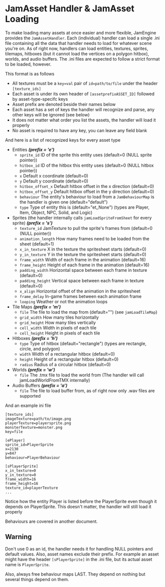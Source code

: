 JamAsset Handler & JamAsset Loading
=============================
To make loading many assets at once easier and more flexible,
JamEngine provides the `JamAssetHandler`. Each (individual) handler
can load a single .ini file containing all the data that handler
needs to load for whatever scene you're on. As of right now, 
handlers can load entities, textures, sprites, tilemaps,
hitboxes (but it cannot load the vertices on a polygon hitbox),
worlds, and audio buffers. The .ini files are expected to follow a 
strict format to be loaded, however.

This format is as follows

 + All textures must be a `key=val` pair of `id=path/to/file` under the header `[texture_ids]`
 + Each asset is under its own header of `[assetprefixASSET_ID]` followed by asset-type-specifc keys
 + Asset prefix are denoted beside their names below
 + Each asset has a set of keys the handler will recognize and parse, any other keys will be ignored (see below)
 + It does not matter what order you list the assets, the handler will load it properly
 + No asset is required to have any key, you can leave any field blank

And here is a list of recognized keys for every asset type

 + Entities ***(prefix = 'e')***
   + `sprite_id` ID of the sprite this entity uses (default=0 (NULL sprite pointer))
   + `hitbox_id` ID of the hitbox this entity uses (default=0 (NULL hitbox pointer))
   + `x` Default x coordinate (default=0)
   + `y` Default y coordinate (default=0)
   + `hitbox_offset_x` Default hitbox offset in the x direction (default=0)
   + `hitbox_offset_y` Default hitbox offset in the y direction (default=0)
   + `behaviour` The entity's behaviour to load from a `JamBehaviourMap` is the handler is given one (default="default")
   + `type` Type of entity this is (default="et_None") (types are Player, Item, Object, NPC, Solid, and Logic)
 + Sprites (the handler internally calls `jamLoadSpriteFromSheet` for every sprite) ***(prefix = 's')***
   + `texture_id` JamTexture to pull the sprite's frames from (default=0 (NULL pointer))
   + `animation_length` How many frames need to be loaded from the sheet (default=1)
   + `x_in_texture` X in the texture the spritesheet starts (default=0)
   + `y_in_texture` Y in the texture the spritesheet starts (default=0)
   + `frame_width` Width of each frame in the animation (default=16)
   + `frame_height` Height of each frame in the animation (default=16)
   + `padding_width` Horizontal space between each frame in texture (default=0)
   + `padding_height` Vertical space between each frame in texture (default=0)
   + `x_align` Horizontal offset of the animation in the spritesheet
   + `frame_delay` In-game frames between each animation frame
   + `looping` Weather or not the animation loops
 + Tile Maps ***(prefix = 'm')***
   + `file` The file to load the map from (default="") (see `jamLoadTileMap`)
   + `grid_width` How many tiles horizontally
   + `grid_height` How many tiles vertically
   + `cell_width` Width in pixels of each tile
   + `cell_height` Height in pixels of each tile
 + Hitboxes ***(prefix = 'h')***
   + `type` Type of hitbox (default="rectangle") (types are rectangle, circle, and polygon)
   + `width` Width of a rectangular hitbox (default=0)
   + `height` Height of a rectangular hitbox (default=0)
   + `radius` Radius of a circular hitbox (default=0)
 + Worlds ***(prefix = 'w')***
   + `file` The .tmx file to load the world from (The handler will call jamLoadWorldFromTMX internally)
 + Audio Buffers ***(prefix = 'a')***
   + `file` The file to load buffer from, as of right now only .wav files are supported

And an example ini file

    [texture_ids]
    imageTexture=path/to/image.png
    playerTexture=playersprite.png
    monsterTexture=monster.png
    key=file

    [ePlayer]
    sprite_id=PlayerSprite
    x=2130
    y=847
    behaviour=PlayerBehaviour
    
    [sPlayerSprite]
    x_in_texture=0
    y_in_texture=0
    frame_width=16
    frame_height=16
    texture_id=playerTexture
    ...

Notice how the entity Player is listed before the PlayerSprite even
though it depends on PlayerSprite. This doesn't matter, the handler
will still load it properly

Behaviours are covered in another document.

Warning
-------
Don't use 0 as an id, the handler needs it for handling NULL pointers
and default values. Also, asset names exclude their prefix. For example
an asset might have the header `[sPlayerSprite]` in the .ini file, but
its actual asset name is `PlayerSprite`.

Also, always free behaviour maps LAST. They depend on nothing but several
things depend on them.